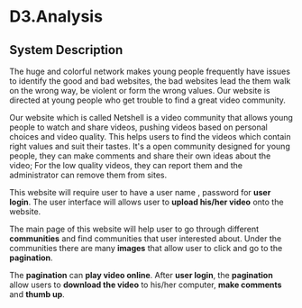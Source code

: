 # D3.Analysis
## System Description
The huge and colorful network makes young people frequently have issues to identify the good and bad websites, the bad websites lead the them walk on the wrong way, be violent or form the wrong values. Our website is directed at young people who get trouble to find a great video community.

Our website which is called Netshell is a video community that allows young people to watch and share videos, pushing videos based on personal choices and video quality. This helps users to find the videos which contain right values and suit their tastes. It's a open community designed for young people, they can make comments and share their own ideas about the video; For the low quality videos, they can report them and the administrator can remove them from sites.

This website will require user to have a user name , password for **user login**. The user interface will allows user to **upload his/her video** onto the website.

The main page of this website will help user to go through different **communities** and find communities that user interested about. Under the communities there are many **images** that allow user to click and go to the **pagination**.

The **pagination** can **play video online**. After **user login**, the **pagination** allow users to **download the video** to his/her computer, **make comments** and **thumb up**.
